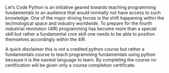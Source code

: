 Let’s Code Python is an initiative geared towards teaching programming fundamentals to an audience that would normally not have access to such knowledge. One of the major driving forces is the shift happening within the technological space and industry worldwide.
To prepare for the fourth industrial revolution (4IR) programming has become more than a special skill but rather a fundamental core skill one needs to be able to position themselves accordingly within the 4IR.

A quick disclaimer this is not a credited python course but rather a fundamentals course to teach programming fundamentals using python because it is the easiest language to learn. By completing the course no certification will be given only a course completion certificate.
